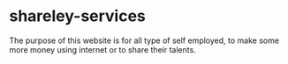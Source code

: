 # shareley-services

The purpose of this website is for all type of self employed, to make some more money using internet or to share their talents.